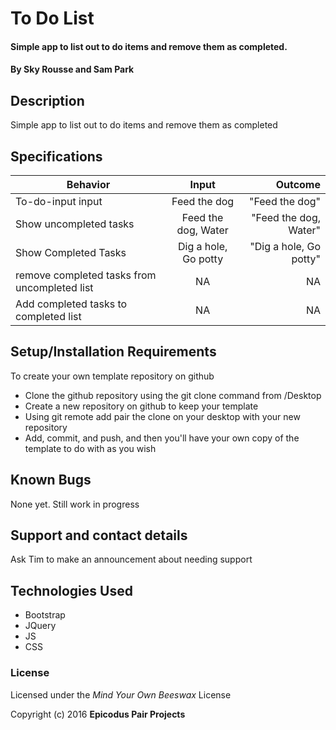 # To Do List

#### Simple app to list out to do items and remove them as completed.

#### By Sky Rousse and Sam Park

## Description

Simple app to list out to do items and remove them as completed

## Specifications
| Behavior        | Input           | Outcome  |
| ------------- |:-------------:| -----:|
| To-do-input input | Feed the dog| "Feed the dog"|
| Show uncompleted tasks |Feed the dog, Water| "Feed the dog, Water"|
| Show Completed Tasks |Dig a hole, Go potty| "Dig a hole, Go potty"|
| remove completed tasks from uncompleted list|NA| NA|
| Add completed tasks to completed list |NA| NA|



## Setup/Installation Requirements

To create your own template repository on github

* Clone the github repository using the git clone command from /Desktop
* Create a new repository on github to keep your template
* Using git remote add pair the clone on your desktop with your new repository
* Add, commit, and push, and then you'll have your own copy of the template to do with as you wish


## Known Bugs

None yet. Still work in progress

## Support and contact details

Ask Tim to make an announcement about needing support

## Technologies Used

* Bootstrap
* JQuery
* JS
* CSS

### License

Licensed under the _Mind Your Own Beeswax_ License

Copyright (c) 2016 **Epicodus Pair Projects**
